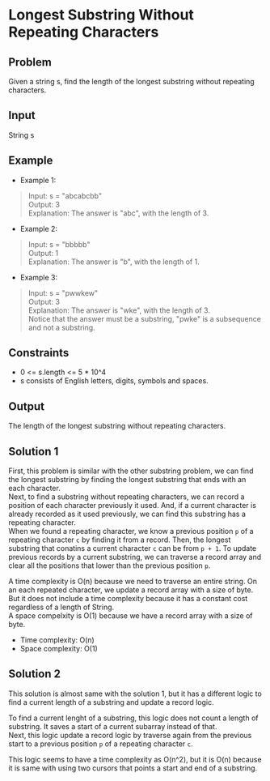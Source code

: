 # Longest Substring Without Repeating Characters

## Problem

Given a string s, find the length of the longest substring without repeating characters.

## Input

String s

## Example

- Example 1:

>Input: s = "abcabcbb"  
Output: 3  
Explanation: The answer is "abc", with the length of 3.

- Example 2:

>Input: s = "bbbbb"  
Output: 1  
Explanation: The answer is "b", with the length of 1.

- Example 3:

>Input: s = "pwwkew"  
Output: 3  
Explanation: The answer is "wke", with the length of 3.  
Notice that the answer must be a substring, "pwke" is a subsequence and not a substring.

## Constraints

- 0 <= s.length <= 5 * 10^4
- s consists of English letters, digits, symbols and spaces.

## Output

The length of the longest substring without repeating characters.

## Solution 1

First, this problem is similar with the other substring problem, we can find the longest substring by finding the longest substring that ends with an each character.  
Next, to find a substring without repeating characters, we can record a position of each character previously it used. And, if a current character is already recorded as it used previously, we can find this substring has a repeating character.  
When we found a repeating character, we know a previous position `p` of a repeating character `c` by finding it from a record. Then, the longest substring that conatins a current character `c` can be from `p + 1`. To update previous records by a current substring, we can traverse a record array and clear all the positions that lower than the previous position `p`.

A time complexity is O(n) because we need to traverse an entire string. On an each repeated character, we update a record array with a size of byte. But it does not include a time complexity because it has a constant cost regardless of a length of String.  
A space compelxity is O(1) because we have a record array with a size of byte.

- Time complexity: O(n)
- Space complexity: O(1)

## Solution 2

This solution is almost same with the solution 1, but it has a different logic to find a current length of a substring and update a record logic.  

To find a current lenght of a substring, this logic does not count a length of substring. It saves a start of a current subarray instead of that.  
Next, this logic update a record logic by traverse again from the previous start to a previous position `p` of a repeating character `c`.  

This logic seems to have a time complexity as O(n^2), but it is O(n) because it is same with using two cursors that points a start and end of a substring.
